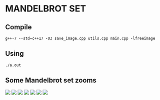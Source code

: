 # MANDELBROT SET

## Compile
```
g++-7 --std=c++17 -O3 save_image.cpp utils.cpp main.cpp -lfreeimage
```

## Using
```
./a.out
```

## Some Mandelbrot set zooms
<img src="images/mandelbrot.png" />
<img src="images/mandelbrot2.png" />
<img src="images/mandelbrot3.png" />
<img src="images/mandelbrot4.png" />
<img src="images/mandelbrot5.png" />
<img src="images/mandelbrot6.png" />
<img src="images/mandelbrot7.png" />